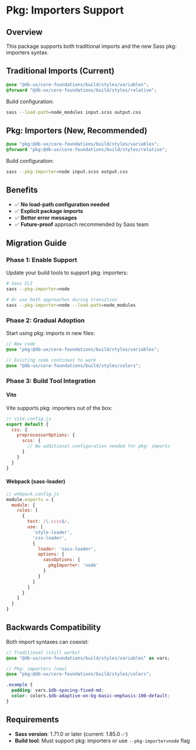 # Pkg: Importers Support

## Overview

This package supports both traditional imports and the new Sass pkg: importers syntax.

## Traditional Imports (Current)

```scss
@use "@db-ux/core-foundations/build/styles/variables";
@forward "@db-ux/core-foundations/build/styles/relative";
```

Build configuration:
```bash
sass --load-path=node_modules input.scss output.css
```

## Pkg: Importers (New, Recommended)

```scss
@use "pkg:@db-ux/core-foundations/build/styles/variables";
@forward "pkg:@db-ux/core-foundations/build/styles/relative";
```

Build configuration:
```bash
sass --pkg-importer=node input.scss output.css
```

## Benefits

- ✅ **No load-path configuration needed**
- ✅ **Explicit package imports**
- ✅ **Better error messages** 
- ✅ **Future-proof** approach recommended by Sass team

## Migration Guide

### Phase 1: Enable Support
Update your build tools to support pkg: importers:

```bash
# Sass CLI
sass --pkg-importer=node

# Or use both approaches during transition
sass --pkg-importer=node --load-path=node_modules
```

### Phase 2: Gradual Adoption
Start using pkg: imports in new files:

```scss
// New code
@use "pkg:@db-ux/core-foundations/build/styles/variables";

// Existing code continues to work
@use "@db-ux/core-foundations/build/styles/colors";
```

### Phase 3: Build Tool Integration

#### Vite
Vite supports pkg: importers out of the box:

```js
// vite.config.js
export default {
  css: {
    preprocessorOptions: {
      scss: {
        // No additional configuration needed for pkg: imports
      }
    }
  }
}
```

#### Webpack (sass-loader)
```js
// webpack.config.js
module.exports = {
  module: {
    rules: [
      {
        test: /\.scss$/,
        use: [
          'style-loader',
          'css-loader',
          {
            loader: 'sass-loader',
            options: {
              sassOptions: {
                pkgImporter: 'node'
              }
            }
          }
        ]
      }
    ]
  }
}
```

## Backwards Compatibility

Both import syntaxes can coexist:

```scss
// Traditional (still works)
@use "@db-ux/core-foundations/build/styles/variables" as vars;

// Pkg: importers (new)
@use "pkg:@db-ux/core-foundations/build/styles/colors";

.example {
  padding: vars.$db-spacing-fixed-md;
  color: colors.$db-adaptive-on-bg-basic-emphasis-100-default;
}
```

## Requirements

- **Sass version**: 1.71.0 or later (current: 1.85.0 ✅)
- **Build tool**: Must support pkg: importers or use `--pkg-importer=node` flag